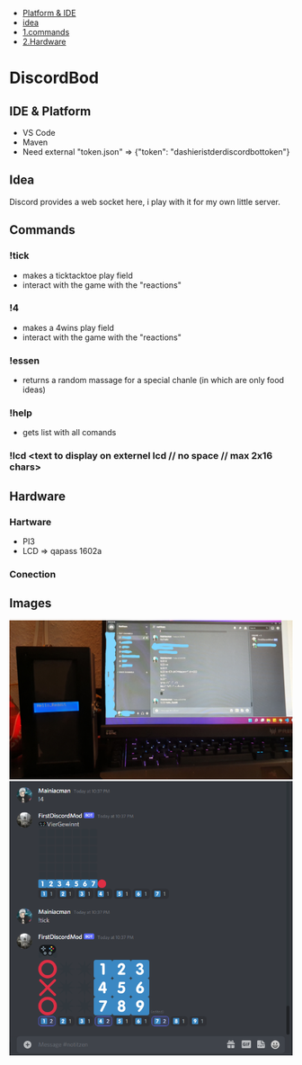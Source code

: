 - [Platform & IDE]()
- [idea]()
- [1.commands]()
- [2.Hardware]()

# DiscordBod

## IDE & Platform
- VS Code
- Maven
- Need external "token.json" => {"token": "dashieristderdiscordbottoken"}

## Idea
Discord provides a web socket here, i play with it for my own little server.

## Commands

### !tick
- makes a ticktacktoe play field
- interact with the game with the "reactions"

### !4
- makes a 4wins play field
- interact with the game with the "reactions"

### !essen
- returns a random massage for a special chanle (in which are only food ideas)

### !help
- gets list with all comands

### !lcd <text to display on externel lcd // no space // max 2x16 chars>

## Hardware
### Hartware
- PI3
- LCD => qapass 1602a
### Conection

## Images
![dscordundlcd](images/Inked20210707_204258_LI.jpg)
![dscordundlcd](images/2.png)
